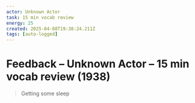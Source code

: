 ```yaml
---
actor: Unknown Actor
task: 15 min vocab review
energy: 25
created: 2025-04-08T19:38:24.211Z
tags: [auto-logged]
---
```


# Feedback – Unknown Actor – 15 min vocab review (1938)

> Getting some sleep
